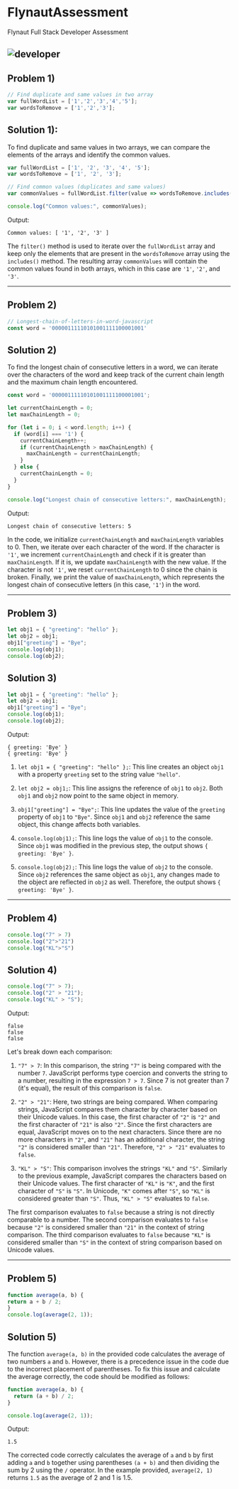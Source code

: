 # FlynautAssessment
Flynaut Full Stack Developer Assessment 



![developer](https://img.shields.io/badge/Developed%20By-Aadarsh%20Kumar-red)
---
## Problem 1)
```javascript
// Find duplicate and same values in two array 
var fullWordList = ['1','2','3','4','5']; 
var wordsToRemove = ['1','2','3']; 
```

## Solution 1):
To find duplicate and same values in two arrays, we can compare the elements of the arrays and identify the common values. 

```javascript
var fullWordList = ['1', '2', '3', '4', '5'];
var wordsToRemove = ['1', '2', '3'];

// Find common values (duplicates and same values)
var commonValues = fullWordList.filter(value => wordsToRemove.includes(value));

console.log("Common values:", commonValues);
```

Output:

```
Common values: [ '1', '2', '3' ]
```

The `filter()` method is used to iterate over the `fullWordList` array and keep only the elements that are present in the `wordsToRemove` array using the `includes()` method. The resulting array `commonValues` will contain the common values found in both arrays, which in this case are `'1'`, `'2'`, and `'3'`.


---
## Problem 2)
```javascript
// Longest-chain-of-letters-in-word-javascript 
const word = '00000111110101001111100001001'
```

## Solution 2)
To find the longest chain of consecutive letters in a word, we can iterate over the characters of the word and keep track of the current chain length and the maximum chain length encountered.

```javascript
const word = '00000111110101001111100001001';

let currentChainLength = 0;
let maxChainLength = 0;

for (let i = 0; i < word.length; i++) {
  if (word[i] === '1') {
    currentChainLength++;
    if (currentChainLength > maxChainLength) {
      maxChainLength = currentChainLength;
    }
  } else {
    currentChainLength = 0;
  }
}

console.log("Longest chain of consecutive letters:", maxChainLength);
```

Output:

```
Longest chain of consecutive letters: 5
```

In the code, we initialize `currentChainLength` and `maxChainLength` variables to 0. Then, we iterate over each character of the word. If the character is `'1'`, we increment `currentChainLength` and check if it is greater than `maxChainLength`. If it is, we update `maxChainLength` with the new value. If the character is not `'1'`, we reset `currentChainLength` to 0 since the chain is broken. Finally, we print the value of `maxChainLength`, which represents the longest chain of consecutive letters (in this case, `'1'`) in the word.

---
## Problem 3)
```javascript
let obj1 = { "greeting": "hello" }; 
let obj2 = obj1; 
obj1["greeting"] = "Bye"; 
console.log(obj1); 
console.log(obj2); 
```

## Solution 3)

```javascript
let obj1 = { "greeting": "hello" };
let obj2 = obj1;
obj1["greeting"] = "Bye";
console.log(obj1);
console.log(obj2);
```

Output:

```
{ greeting: 'Bye' }
{ greeting: 'Bye' }
```

1. `let obj1 = { "greeting": "hello" };`: This line creates an object `obj1` with a property `greeting` set to the string value `"hello"`.

2. `let obj2 = obj1;`: This line assigns the reference of `obj1` to `obj2`. Both `obj1` and `obj2` now point to the same object in memory.

3. `obj1["greeting"] = "Bye";`: This line updates the value of the `greeting` property of `obj1` to `"Bye"`. Since `obj1` and `obj2` reference the same object, this change affects both variables.

4. `console.log(obj1);`: This line logs the value of `obj1` to the console. Since `obj1` was modified in the previous step, the output shows `{ greeting: 'Bye' }`.

5. `console.log(obj2);`: This line logs the value of `obj2` to the console. Since `obj2` references the same object as `obj1`, any changes made to the object are reflected in `obj2` as well. Therefore, the output shows `{ greeting: 'Bye' }`.


---
## Problem 4)
```javascript
console.log("7" > 7) 
console.log("2">"21") 
console.log("KL">"S") 
```

## Solution 4)


```javascript
console.log("7" > 7);
console.log("2" > "21");
console.log("KL" > "S");
```

Output:

```
false
false
false
```

Let's break down each comparison:

1. `"7" > 7`: In this comparison, the string `"7"` is being compared with the number `7`. JavaScript performs type coercion and converts the string to a number, resulting in the expression `7 > 7`. Since 7 is not greater than 7 (it's equal), the result of this comparison is `false`.

2. `"2" > "21"`: Here, two strings are being compared. When comparing strings, JavaScript compares them character by character based on their Unicode values. In this case, the first character of `"2"` is `"2"` and the first character of `"21"` is also `"2"`. Since the first characters are equal, JavaScript moves on to the next characters. Since there are no more characters in `"2"`, and `"21"` has an additional character, the string `"2"` is considered smaller than `"21"`. Therefore, `"2" > "21"` evaluates to `false`.

3. `"KL" > "S"`: This comparison involves the strings `"KL"` and `"S"`. Similarly to the previous example, JavaScript compares the characters based on their Unicode values. The first character of `"KL"` is `"K"`, and the first character of `"S"` is `"S"`. In Unicode, `"K"` comes after `"S"`, so `"KL"` is considered greater than `"S"`. Thus, `"KL" > "S"` evaluates to `false`.

The first comparison evaluates to `false` because a string is not directly comparable to a number. The second comparison evaluates to `false` because `"2"` is considered smaller than `"21"` in the context of string comparison. The third comparison evaluates to `false` because `"KL"` is considered smaller than `"S"` in the context of string comparison based on Unicode values.

---
## Problem 5)
```javascript
function average(a, b) { 
return a + b / 2; 
} 
console.log(average(2, 1)); 
```


## Solution 5)
The function `average(a, b)` in the provided code calculates the average of two numbers `a` and `b`. However, there is a precedence issue in the code due to the incorrect placement of parentheses. To fix this issue and calculate the average correctly, the code should be modified as follows:

```javascript
function average(a, b) {
  return (a + b) / 2;
}

console.log(average(2, 1));
```

Output:

```
1.5
```

The corrected code correctly calculates the average of `a` and `b` by first adding `a` and `b` together using parentheses `(a + b)` and then dividing the sum by 2 using the `/` operator. In the example provided, `average(2, 1)` returns `1.5` as the average of 2 and 1 is 1.5.
